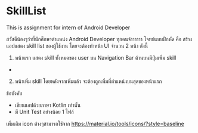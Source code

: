 # SkillList
This is assignment for intern of Android Developer

สวัสดีน้องๆว่าที่นักศึกษาตำแหน่ง Android Developer ทุกคนจ้าาาาาา
โจทย์แบบฝึกหัด คือ สร้างแอปแสดง skill list ของผู้ใช้งาน โดยจะต้องทำหน้า UI จำนวน 2 หน้า ดังนี้
1. หน้าแรก แสดง skill ทั้งหมดของ user บน Navigation Bar ด้านบนมีปุ่มเพิ่ม skill
- 
2. หน้าเพิ่ม skill โดยหลังจากเพิ่มแล้ว จะต้องถูกเพิ่มที่ตำแหน่งบนสุดของหน้าแรก


ข้อบังคับ
- เขียนแอปด้วยภาษา Kotlin เท่านั้น
- มี Unit Test อย่างน้อย 1 ไฟล์

เพิ่มเติม icon ต่างๆสามารถใช้จาก https://material.io/tools/icons/?style=baseline
